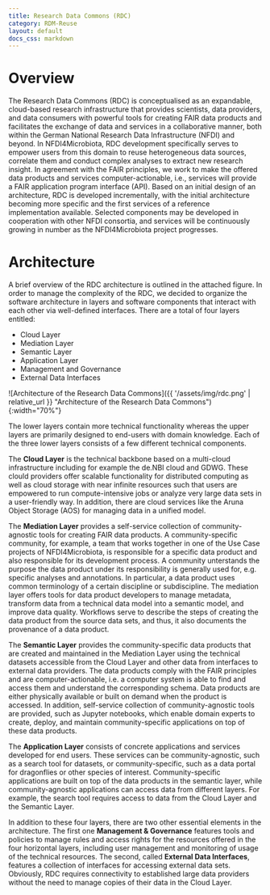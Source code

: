 ```yaml
---
title: Research Data Commons (RDC)
category: RDM-Reuse
layout: default
docs_css: markdown
---
```


# Overview
The Research Data Commons (RDC) is conceptualised as an expandable, cloud-based research infrastructure that provides scientists, data providers, and data consumers with powerful tools for creating FAIR data products and facilitates the exchange of data and services in a collaborative manner, both within the German National Research Data Infrastructure (NFDI) and beyond.
In NFDI4Microbiota, RDC development specifically serves to empower users from this domain to reuse heterogeneous data sources, correlate them and conduct complex analyses to extract new research insight. In agreement with the FAIR principles, we work to make the offered data products and services computer-actionable, i.e., services will provide a FAIR application program interface (API). Based on an initial design of an architecture, RDC is developed incrementally, with the initial architecture becoming more specific and the first services of a reference implementation available. Selected components may be developed in cooperation with other NFDI consortia, and services will be continuously growing in number as the NFDI4Microbiota project progresses.

# Architecture
A brief overview of the RDC architecture is outlined in the attached figure. In order to manage the complexity of the RDC, we decided to organize the software architecture in layers and software components that interact with each other via well-defined interfaces. There are a total of four layers entitled:

* Cloud Layer
* Mediation Layer
* Semantic Layer
* Application Layer
* Management and Governance
* External Data Interfaces

![Architecture of the Research Data Commons]({{ '/assets/img/rdc.png' | relative_url }} "Architecture of the Research Data Commons"){:width="70%"}

The lower layers contain more technical functionality whereas the upper layers are primarily designed to end-users with domain knowledge. Each of the three lower layers consists of a few different technical components.

The **Cloud Layer** is the technical backbone based on a multi-cloud infrastructure including for example the de.NBI cloud and GDWG. These clould providers offer scalable functionality for distributed computing as well as cloud storage with near infinite resources such that users are empowered to run compute-intensive jobs or analyze very large data sets in a user-friendly way. In addition, there are cloud services like the Aruna Object Storage (AOS) for managing data in a unified model.

The **Mediation Layer** provides a self-service collection of community-agnostic tools for creating FAIR data products. A community-specific community, for example, a team that works together in one of the Use Case projects of NFDI4Microbiota, is responsible for a specific data product and also responsible for its development process. A community unterstands the purpose the data product under its responsibility is generally used for, e.g. specific analyses and annotations. In particular, a data product uses common terminology of a certain discipline or subdiscipline. The mediation layer offers tools for data product developers to manage metadata, transform data from a technical data model into a semantic model, and improve data quality. Workflows serve to describe the steps of creating the data product from the source data sets, and thus, it also documents the provenance of a data product.

The **Semantic Layer** provides the community-specific data products that are created and maintained in the Mediation Layer using the technical datasets accessible from the Cloud Layer and other data from interfaces to external data providers. The data products comply with the FAIR principles and are computer-actionable, i.e. a computer system is able to find and access them and understand the corresponding schema. Data products are either physically available or built on demand when the product is accessed. In addition, self-service collection of community-agnostic tools are provided, such as Jupyter notebooks, which enable domain experts to create, deploy, and maintain community-specific applications on top of these data products.

The **Application Layer** consists of concrete applications and services developed for end users. These services can be community-agnostic, such as a search tool for datasets, or community-specific, such as a data portal for dragonflies or other species of interest. Community-specific applications are built on top of the data products in the semantic layer, while community-agnostic applications can access data from different layers. For example, the search tool requires access to data from the Cloud Layer and the Semantic Layer.

In addition to these four layers, there are two other essential elements in the architecture. The first one **Management & Governance** features tools and policies to manage rules and access rights for the resources offered in the four horizontal layers, including user management and monitoring of usage of the technical resources. The second, called **External Data Interfaces**, features a collection of interfaces for accessing external data sets. Obviously, RDC requires connectivity to established large data providers without the need to manage copies of their data in the Cloud Layer.
